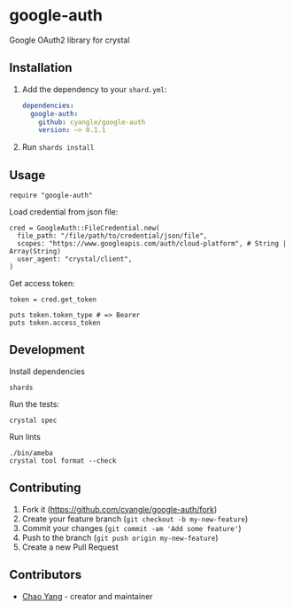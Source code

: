 # google-auth

Google OAuth2 library for crystal

## Installation

1. Add the dependency to your `shard.yml`:

   ```yaml
   dependencies:
     google-auth:
       github: cyangle/google-auth
       version: ~> 0.1.1
   ```

2. Run `shards install`

## Usage

```crystal
require "google-auth"
```

Load credential from json file:

```crystal
cred = GoogleAuth::FileCredential.new(
  file_path: "/file/path/to/credential/json/file",
  scopes: "https://www.googleapis.com/auth/cloud-platform", # String | Array(String)
  user_agent: "crystal/client",
)
```

Get access token:

```crystal
token = cred.get_token

puts token.token_type # => Bearer
puts token.access_token
```

## Development

Install dependencies

```shell
shards
```

Run the tests:

```shell
crystal spec
```

Run lints

```shell
./bin/ameba
crystal tool format --check
```

## Contributing

1. Fork it (<https://github.com/cyangle/google-auth/fork>)
2. Create your feature branch (`git checkout -b my-new-feature`)
3. Commit your changes (`git commit -am 'Add some feature'`)
4. Push to the branch (`git push origin my-new-feature`)
5. Create a new Pull Request

## Contributors

- [Chao Yang](https://github.com/cyangle) - creator and maintainer
